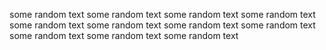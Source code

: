 some random text some random text some random text some random text some random text some random text some random text some random text some random text some random text some random text